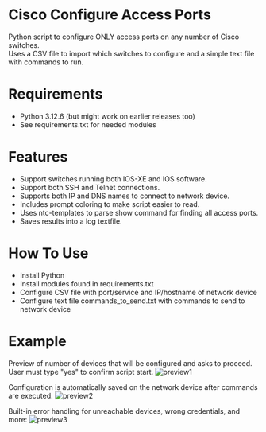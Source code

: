 # Cisco Configure Access Ports
Python script to configure ONLY access ports on any number of Cisco switches.<br> 
Uses a CSV file to import which switches to configure and a simple text file with commands to run.<br>

# Requirements
- Python 3.12.6 (but might work on earlier releases too)<br>
- See requirements.txt for needed modules<br>

# Features
- Support switches running both IOS-XE and IOS software. 
- Support both SSH and Telnet connections.
- Supports both IP and DNS names to connect to network device.
- Includes prompt coloring to make script easier to read.
- Uses ntc-templates to parse show command for finding all access ports.
- Saves results into a log textfile.

# How To Use
- Install Python
- Install modules found in requirements.txt
- Configure CSV file with port/service and IP/hostname of network device
- Configure text file commands_to_send.txt with commands to send to network device

# Example

Preview of number of devices that will be configured and asks to proceed.
User must type "yes" to confirm script start.
![preview1](https://github.com/user-attachments/assets/ce6e073e-10f9-490a-b96d-c22790c9fa10)

Configuration is automatically saved on the network device after commands are executed.
![preview2](https://github.com/user-attachments/assets/b6de6f86-8031-4bb0-bb88-9a7b1ed60963)

Built-in error handling for unreachable devices, wrong credentials, and more:
![preview3](https://github.com/user-attachments/assets/aaea0195-efba-4313-aa10-d64dab3c1867)



